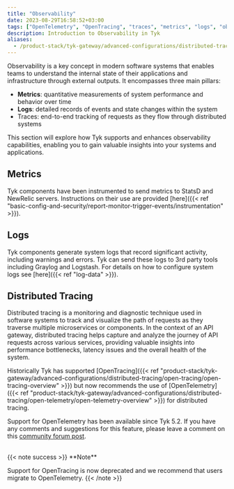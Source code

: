 ```yaml
---
title: "Observability"
date: 2023-08-29T16:58:52+03:00
tags: ["OpenTelemetry", "OpenTracing", "traces", "metrics", "logs", "observability"]
description: Introduction to Observability in Tyk
aliases:
  - /product-stack/tyk-gateway/advanced-configurations/distributed-tracing/distributed-tracing-overview
---
```


Observability is a key concept in modern software systems that enables teams to understand the internal state of their applications and infrastructure through external outputs. It encompasses three main pillars:

- **Metrics**: quantitative measurements of system performance and behavior over time
- **Logs**: detailed records of events and state changes within the system
- Traces: end-to-end tracking of requests as they flow through distributed systems

This section will explore how Tyk supports and enhances observability capabilities, enabling you to gain valuable insights into your systems and applications.

## Metrics
Tyk components have been instrumented to send metrics to StatsD and NewRelic servers. Instructions on their use are provided [here]({{< ref "basic-config-and-security/report-monitor-trigger-events/instrumentation" >}}).

## Logs
Tyk components generate system logs that record significant activity, including warnings and errors. Tyk can send these logs to 3rd party tools including Graylog and Logstash. For details on how to configure system logs see [here]({{< ref "log-data" >}}).

## Distributed Tracing
Distributed tracing is a monitoring and diagnostic technique used in software systems to track and visualize the path of requests as they traverse multiple microservices or components. In the context of an API gateway, distributed tracing helps capture and analyze the journey of API requests across various services, providing valuable insights into performance bottlenecks, latency issues and the overall health of the system.

Historically Tyk has supported [OpenTracing]({{< ref "product-stack/tyk-gateway/advanced-configurations/distributed-tracing/open-tracing/open-tracing-overview" >}}) but now recommends the use of [OpenTelemetry]({{< ref "product-stack/tyk-gateway/advanced-configurations/distributed-tracing/open-telemetry/open-telemetry-overview" >}}) for distributed tracing.

Support for OpenTelemetry has been available since Tyk 5.2. If you have any comments and suggestions for this feature, please leave a comment on this [community forum post](https://community.tyk.io/t/faq-opentelemetry-distributed-tracing/5682).

<br>
{{< note success >}}
**Note**  

Support for OpenTracing is now deprecated and we recommend that users migrate to OpenTelemetry.
{{< /note >}}